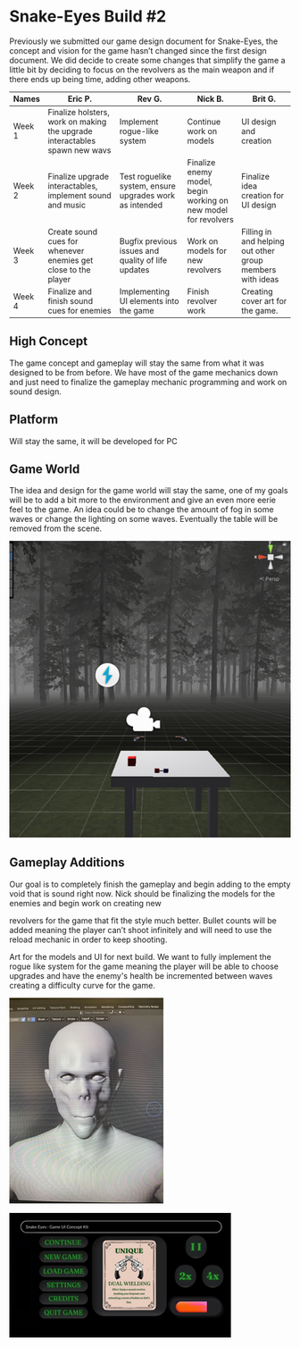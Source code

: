 # Snake-Eyes Build #2

Previously we submitted our game design document for Snake-Eyes, the concept and vision for the game hasn’t changed since the first design document. We did decide to create some changes that simplify the game a little bit by deciding to focus on the revolvers as the main weapon and if there ends up being time, adding other weapons.

| Names | Eric P. | Rev G. | Nick B. | Brit G. |
| --- | --- | --- | --- | --- |
| Week 1 | Finalize holsters, work on making the upgrade interactables spawn new wavs | Implement rogue-like system | Continue work on models | UI design and creation |
| Week 2 | Finalize upgrade interactables, implement sound and music | Test roguelike system, ensure upgrades work as intended | Finalize enemy model, begin working on new model for revolvers | Finalize idea creation for UI design
| Week 3 | Create sound cues for whenever enemies get close to the player | Bugfix previous issues and quality of life updates | Work on models for new revolvers | Filling in and helping out other group members with ideas |
| Week 4 | Finalize and finish sound cues for enemies | Implementing UI elements into the game | Finish revolver work | Creating cover art for the game. |

## High Concept

The game concept and gameplay will stay the same from what it was designed to be from before. We have most of the game mechanics down and just need to finalize the gameplay mechanic programming and work on sound design.

## Platform

Will stay the same, it will be developed for PC

## Game World

The idea and design for the game world will stay the same, one of my goals will be to add a bit more to the environment and give an even more eerie feel to the game. An idea could be to change the amount of fog in some waves or change the lighting on some waves. Eventually the table will be removed from the scene.

![Game World](Docs/Images/Readme1.png)

## Gameplay Additions

Our goal is to completely finish the gameplay and begin adding to the empty void that is sound right now. Nick should be finalizing the models for the enemies and begin work on creating new

revolvers for the game that fit the style much better. Bullet counts will be added meaning the player can’t shoot infinitely and will need to use the reload mechanic in order to keep shooting.

Art for the models and UI for next build. We want to fully implement the rogue like system for the game meaning the player will be able to choose upgrades and have the enemy's health be incremented between waves creating a difficulty curve for the game.

![Model](Docs/Images/Readme2.jpg)

![UI](Docs/Images/Readme3.png)